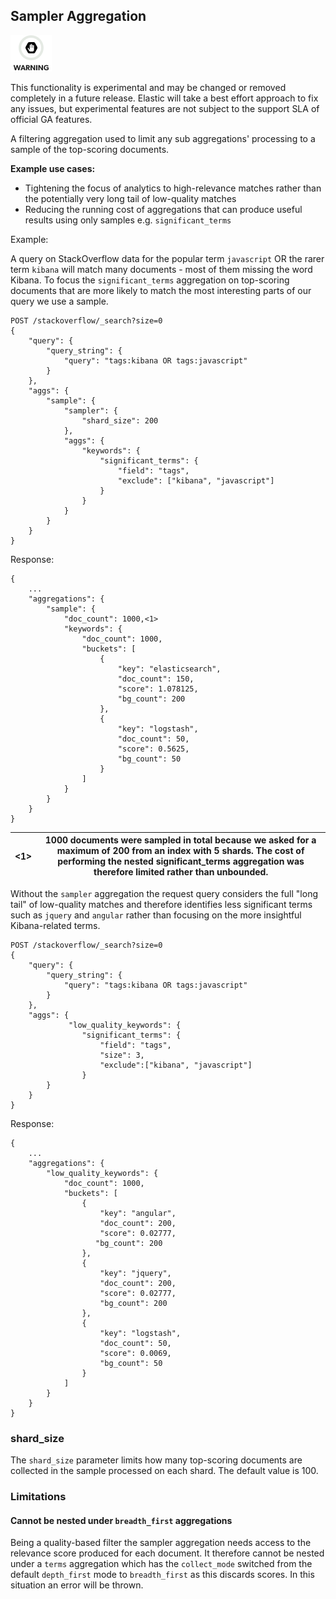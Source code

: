 ## Sampler Aggregation

![Warning](images/icons/warning.png)

This functionality is experimental and may be changed or removed completely in a future release. Elastic will take a best effort approach to fix any issues, but experimental features are not subject to the support SLA of official GA features.

A filtering aggregation used to limit any sub aggregations' processing to a sample of the top-scoring documents.

 **Example use cases:**

  * Tightening the focus of analytics to high-relevance matches rather than the potentially very long tail of low-quality matches 
  * Reducing the running cost of aggregations that can produce useful results using only samples e.g. `significant_terms`



Example:

A query on StackOverflow data for the popular term `javascript` OR the rarer term `kibana` will match many documents - most of them missing the word Kibana. To focus the `significant_terms` aggregation on top-scoring documents that are more likely to match the most interesting parts of our query we use a sample.
    
    
    POST /stackoverflow/_search?size=0
    {
        "query": {
            "query_string": {
                "query": "tags:kibana OR tags:javascript"
            }
        },
        "aggs": {
            "sample": {
                "sampler": {
                    "shard_size": 200
                },
                "aggs": {
                    "keywords": {
                        "significant_terms": {
                            "field": "tags",
                            "exclude": ["kibana", "javascript"]
                        }
                    }
                }
            }
        }
    }

Response:
    
    
    {
        ...
        "aggregations": {
            "sample": {
                "doc_count": 1000,<1>
                "keywords": {
                    "doc_count": 1000,
                    "buckets": [
                        {
                            "key": "elasticsearch",
                            "doc_count": 150,
                            "score": 1.078125,
                            "bg_count": 200
                        },
                        {
                            "key": "logstash",
                            "doc_count": 50,
                            "score": 0.5625,
                            "bg_count": 50
                        }
                    ]
                }
            }
        }
    }

<1>| 1000 documents were sampled in total because we asked for a maximum of 200 from an index with 5 shards. The cost of performing the nested significant_terms aggregation was therefore limited rather than unbounded.     
---|---  
  
Without the `sampler` aggregation the request query considers the full "long tail" of low-quality matches and therefore identifies less significant terms such as `jquery` and `angular` rather than focusing on the more insightful Kibana-related terms.
    
    
    POST /stackoverflow/_search?size=0
    {
        "query": {
            "query_string": {
                "query": "tags:kibana OR tags:javascript"
            }
        },
        "aggs": {
                 "low_quality_keywords": {
                    "significant_terms": {
                        "field": "tags",
                        "size": 3,
                        "exclude":["kibana", "javascript"]
                    }
            }
        }
    }

Response:
    
    
    {
        ...
        "aggregations": {
            "low_quality_keywords": {
                "doc_count": 1000,
                "buckets": [
                    {
                        "key": "angular",
                        "doc_count": 200,
                        "score": 0.02777,
                       "bg_count": 200
                    },
                    {
                        "key": "jquery",
                        "doc_count": 200,
                        "score": 0.02777,
                        "bg_count": 200
                    },
                    {
                        "key": "logstash",
                        "doc_count": 50,
                        "score": 0.0069,
                        "bg_count": 50
                    }
                ]
            }
        }
    }

### shard_size

The `shard_size` parameter limits how many top-scoring documents are collected in the sample processed on each shard. The default value is 100.

### Limitations

#### Cannot be nested under `breadth_first` aggregations

Being a quality-based filter the sampler aggregation needs access to the relevance score produced for each document. It therefore cannot be nested under a `terms` aggregation which has the `collect_mode` switched from the default `depth_first` mode to `breadth_first` as this discards scores. In this situation an error will be thrown.
